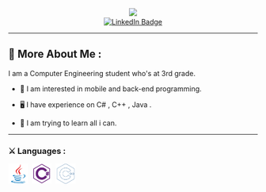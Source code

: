 <div id="header" align="center">
  <img src="https://media.giphy.com/media/v1.Y2lkPTc5MGI3NjExdDgyMDd0c2xzd2tjeXp5Zmw0Z3FmaWtmamt1Ym91YzJoMHdodnR2NSZlcD12MV9pbnRlcm5hbF9naWZfYnlfaWQmY3Q9Zw/487L0pNZKONFN01oHO/giphy.gif" width="150"/>

  <div id="badges">
    <a href="https://www.linkedin.com/in/melek-akkoyunlu-b72890225/">
      <img src="https://img.shields.io/badge/LinkedIn-blue?style=for-the-badge&logo=linkedin&logoColor=white" alt="LinkedIn Badge"/>
    </a>
  </div>
</div>

---
## 🎀 More About Me :
I am a Computer Engineering student who's at 3rd grade.

- 📱 I am interested in mobile and back-end programming.

- 🖥️ I have experience on C# , C++ , Java .

- 🌠 I am trying to learn all i can.
---
### ⚔️ Languages :
<div>
  <img src="https://github.com/devicons/devicon/blob/master/icons/java/java-original.svg" title="Java" alt="Java" width="40" height="40"/>&nbsp;
  <img src="https://github.com/devicons/devicon/blob/master/icons/csharp/csharp-line.svg" title="C#" alt="C#" width="40" height="40"/>&nbsp;
  <img src="https://github.com/devicons/devicon/blob/master/icons/cplusplus/cplusplus-line.svg" title="C++" alt="C++" width="40" height="40"/>&nbsp;
</div>
